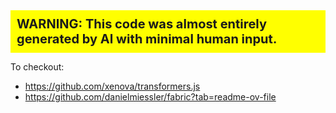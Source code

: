 <div style="background-color: yellow; padding: 10px; font-size: 20px; font-weight: bold;">
  WARNING: This code was almost entirely generated by AI with minimal human input.
</div>

To checkout:

- https://github.com/xenova/transformers.js
- https://github.com/danielmiessler/fabric?tab=readme-ov-file
